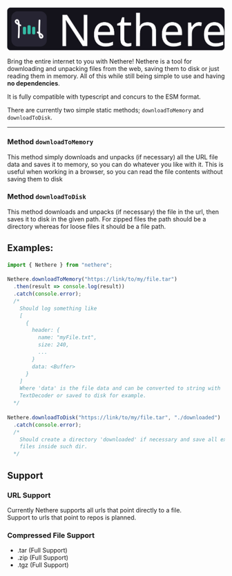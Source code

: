 ![Nethere Logo](https://github.com/mapikit/nethere/blob/main/Nethere_Logo_Horizontal.svg?raw=true)

Bring the entire internet to you with Nethere! Nethere is a tool for downloading and unpacking files from the web, saving them to disk or just reading them in memory. All of this while still being simple to use and having **no dependencies**.

It is fully compatible with typescript and concurs to the ESM format.

There are currently two simple static methods; `downloadToMemory` and `downloadToDisk`. 

---

### Method `downloadToMemory` 
This method simply downloads and unpacks (if necessary) all the URL file data and saves it to memory, so you can do whatever you like with it. This is useful when working in a browser, so you can read the file contents without saving them to disk

### Method `downloadToDisk`
This method downloads and unpacks (if necessary) the file in the url, then saves it to disk in the given path. For zipped files the path should be a directory whereas for loose files it should be a file path.

## Examples:

```typescript
import { Nethere } from "nethere";

Nethere.downloadToMemory("https://link/to/my/file.tar")
  .then(result => console.log(result))
  .catch(console.error);
  /* 
    Should log something like
    [
      {
        header: {
          name: "myFile.txt",
          size: 240,
          ...
        }
        data: <Buffer>
      }
    ]
    Where 'data' is the file data and can be converted to string with 
    TextDecoder or saved to disk for example.
  */

Nethere.downloadToDisk("https://link/to/my/file.tar", "./downloaded")
  .catch(console.error);
  /* 
    Should create a directory 'downloaded' if necessary and save all extracted
    files inside such dir.
  */
```

## Support
### URL Support
Currently Nethere supports all urls that point directly to a file.  
Support to urls that point to repos is planned.


### Compressed File Support
 - .tar (Full Support)
 - .zip (Full Support)
 - .tgz (Full Support)